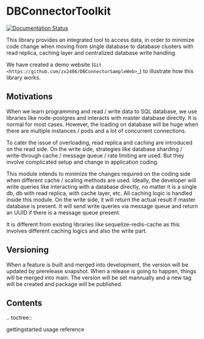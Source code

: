 DBConnectorToolkit
==================

[![Documentation Status](https://app.readthedocs.org/projects/dbconnectortoolkit/badge/?version=latest)](https://dbconnectortoolkit.readthedocs.io/en/latest/)


This library provides an integrated tool to access data, in order to minimize code change when moving from single database to database clusters with read replica, caching layer and centralized database write handling.

We have created a demo website (`Git <https://github.com/zx2486/DBConnectorSampleWeb>`_) to illustrate how this library works.

Motivations
-----------

When we learn programming and read / write data to SQL database, we use libraries like node-postgres and interacts with master database directly.
It is normal for most cases. However, the loading on database will be huge when there are multiple instances / pods and a lot of concurrent connections.

To cater the issue of overloading, read replica and caching are introduced on the read side. 
On the write side, strategies like database sharding / write-through cache / message queue / rate limiting are used.
But they involve complicated setup and change in application coding.

This module intends to minimize the changes required on the coding side when different cache / scaling methods are used.
Ideally, the developer will write queries like interacting with a database directly, no matter it is a single db, db with read replica, with cache layer, etc.
All caching logic is handled inside this module.
On the write side, it will return the actual result if master database is present. It will send write queries via message queue and return an UUID if there is a message queue present.

It is different from existing libraries like sequelize-redis-cache as this involves different caching logics and also the write part.

Versioning
----------

When a feature is built and merged into development, the version will be updated by prerelease snapshot.
When a release is going to happen, things will be merged into main. 
The version will be set mannually and a new tag will be created and package will be published.

Contents
--------

.. toctree::

   gettingstarted
   usage
   reference
